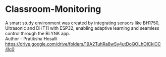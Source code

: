 # Classroom-Monitoring
A smart study environment was created by integrating sensors like BH1750, Ultrasonic and DHT11 with ESP32, enabling adaptive learning and seamless control through the BLYNK app.
<br>
Author - Pratiksha Hosalli
https://drive.google.com/drive/folders/19A2TuhRa8wSy4utDoQOLhOICklCC4lg0
